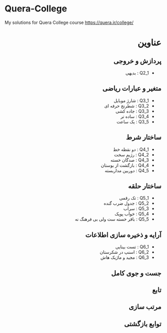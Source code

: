 # Quera-College
My solutions for Quera College course https://quera.ir/college/

<div dir="rtl">

# عناوین

## پردازش و خروجی
- Q2_1 : بدیهی

## متغیر و عبارات ریاضی
- Q3_1 : شارژ موبایل
- Q3_2 : شطرنج حرفه ای
- Q3_3 : جاده کشی
- Q3_4 : ساده تر
- Q3_5 : یک ساعت

## ساختار شرط
- Q4_1 : دو نقطه خط
- Q4_2 : رژیم سخت
- Q4_3 : صدگان خسته
- Q4_4 : بازگشت از بوستان
- Q4_5 : دوربین مداربسته

## ساختار حلقه
- Q5_1 : تک رقمی
- Q5_2 : جدول ضرب گنده
- Q5_3 : سراب
- Q5_4 : خواب پوپک
- Q5_5 : باقر خسته ست ولی بی فرهنگ نه

## آرایه و ذخیره سازی اطلاعات
- Q6_1 : تست بینایی
- Q6_2 : اسنپ در شکرستان
- Q6_3 : مجید و ماژیک هاش

## جست و جوی کامل

## تابع

## مرتب سازی

## توابع بازگشتی

</div>
